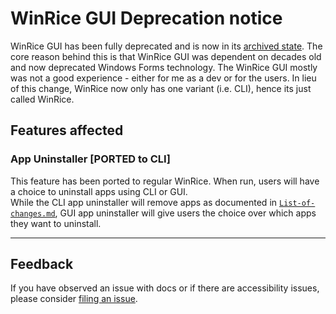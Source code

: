# WinRice GUI Deprecation notice

WinRice GUI has been fully deprecated and is now in its [archived state](https://github.com/pratyakshm/WinRice/tree/archive).
The core reason behind this is that WinRice GUI was dependent on decades old and now deprecated Windows Forms technology.
The WinRice GUI mostly was not a good experience - either for me as a dev or for the users.
In lieu of this change, WinRice now only has one variant (i.e. CLI), hence its just called WinRice.

## Features affected  
### **App Uninstaller [PORTED to CLI]**  
This feature has been ported to regular WinRice. When run, users will have a choice to uninstall apps using CLI or GUI.    
While the CLI app uninstaller will remove apps as documented in [`List-of-changes.md`](https://github.com/pratyakshm/WinRice/blob/main/doc/List-of-changes.md), GUI app uninstaller will give users the choice over which apps they want to uninstall. 

***

## Feedback
If you have observed an issue with docs or if there are accessibility issues, please consider [filing an issue](https://github.com/pratyakshm/WinRice/issues/new?assignees=pratyakshm&labels=Issue-Docs&template=doc_issue.yaml&title=Docs+issue%3A+).